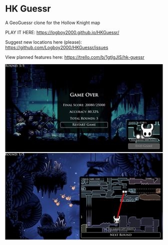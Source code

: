 #
# HK Guessr  
A GeoGuessr clone for the Hollow Knight map  

PLAY IT HERE: https://logboy2000.github.io/HKGuessr/

Suggest new locations here (please): https://github.com/Logboy2000/HKGuessr/issues

View planned features here: https://trello.com/b/1gtIgJIS/hk-guessr

![Screenshot 1](images/readme/1.png)
![Screenshot 2](images/readme/2.png)
